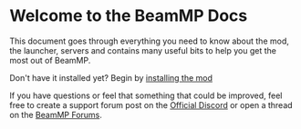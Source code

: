 # Welcome to the BeamMP Docs

This document goes through everything you need to know about the mod, the launcher, servers and contains many useful bits to help you get the most out of BeamMP.

Don't have it installed yet? Begin by [installing the mod](/en/installation)

If you have questions or feel that something that could be improved, feel free to create a support forum post on the [Official Discord](https://discord.gg/beammp) or open a thread on the [BeamMP Forums](https://forum.beammp.com).
